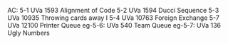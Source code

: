 AC:
5-1 UVa 1593 Alignment of Code
5-2 UVa 1594 Ducci Sequence
5-3 UVa 10935 Throwing cards away I
5-4 UVa 10763 Foreign Exchange
5-7 UVa 12100 Printer Queue
eg-5-6: UVa 540 Team Queue
eg-5-7: UVa 136 Ugly Numbers
